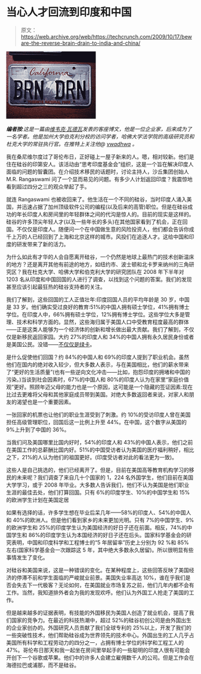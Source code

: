 # 当心人才回流到印度和中国

> 原文：<https://web.archive.org/web/https://techcrunch.com/2009/10/17/beware-the-reverse-brain-drain-to-india-and-china/>

![](img/824b689bc066d6b86a9edb657d08893b.png)

***编者按**:这是一篇由[维韦克·瓦德瓦](https://web.archive.org/web/20230320104725/http://www.crunchbase.com/person/vivek-wadhwa)发表的客座博文，他是一位企业家，后来成为了一名学者。他是加州大学伯克利分校的访问学者，哈佛大学法学院的高级研究员和杜克大学的常驻执行官。在推特上关注他@ [vwadhwa](https://web.archive.org/web/20230320104725/http://twitter.com/vwadhwa) 。*

我在桑尼维尔度过了哥伦布日，正好碰上一屋子新来的人。嗯，相对较新。他们是住在硅谷的印第安人。该活动由“思考印度基金会”组织，这是一个旨在解决印度人面临的问题的智囊团。在介绍技术移民的话题时，讨论主持人，沙丘集团创始人 M.R. Rangaswami 问了一个显而易见的问题。有多少人计划返回印度？我震惊地看到超过四分之三的观众举起了手。

就连 Rangaswami 也被收回来了。他生活在一个不同的硅谷，当时印度人涌入美国，并迅速占据了加州顶级软件公司的编程(以及后来的高管)职位。但是在硅谷成功的年长印度人和房间里的年轻群体之间的代沟是惊人的。目前的现实是这样的。硅谷的许多顶尖年轻人才(以及一些年长的多头)在其他国家看到了机会，正在回国。不仅仅是印度人。随便问一个在中国做生意的风险投资人，他们都会告诉你成千上万的人已经回到了上海和北京这样的城市。风投们在追逐人才。这给中国和印度的研发带来了新的活力。

为什么如此有才华的人会自愿离开硅谷，一个仍然是地球上最热门的技术创新温床的地方？还是离开其他有前途的地方，如纽约市、波士顿和北卡罗来纳州的三角研究区？我在杜克大学、哈佛大学和伯克利大学的研究团队在 2008 年下半年对 1203 名从印度和中国回国的人进行了调查，以找到这个问题的答案。我们的发现甚至应该引起最狂热的硅谷支持者的关注。

我们了解到，这些回国的工人正值壮年:印度回国人员的平均年龄是 30 岁，中国是 33 岁。他们确实受过良好的教育:51%的中国人拥有硕士学位，41%拥有博士学位。在印度人中，66%拥有硕士学位，12%拥有博士学位。这些学位大多是管理、技术和科学方面的。显然，这些海归属于美国人口中受教育程度最高的群体——正是这类人能够为一个经济体的创新和增长做出最大贡献。我们了解到，不仅仅是新移民返回家园。大约 27%的印度人和 34%的中国人拥有永久居民身份或者是美国公民。没错——[不仅仅是绿卡](https://web.archive.org/web/20230320104725/https://techcrunch.com/2009/08/30/free-the-h-1bs-free-the-economy/)。

是什么促使他们回国？约 84%的中国人和 69%的印度人提到了职业机会。虽然他们在国内的绝对收入较少，但大多数人表示，与在美国相比，他们的薪水带来了“更好的生活质量”(也有一些逆向文化冲击——比如，抱怨印度的拥堵和中国的污染。)当谈到社会因素时，67%的中国人和 80%的印度人认为在家里“家庭价值观”更好。照顾年迈父母的能力也是一个原因，这可能是一个隐藏的签证因素:现在比过去更难将父母和其他家庭成员带到美国。对绝大多数返回者来说，对家人和朋友的渴望也是一个重要因素。

一张回家的机票也让他们的职业生涯受到了刺激。约 10%的受访印度人曾在美国担任高级管理职位，回国后这一比例上升至 44%。在中国，这个数字从美国的 9%上升到了中国的 36%。

当我们问及美国哪里比国内好时，54%的印度人和 43%的中国人表示，他们之前在美国工作的总薪酬比国内好。51%的中国受访者认为美国的医疗福利稍好，相比之下，21%的人认为他们的祖国更好。(印度受访者对此的看法更为一致)。

这些人是自己挑选的，他们已经离开了。但是，目前在美国高等教育机构学习的移民的未来呢？我们调查了来自几十个国家的 1，224 名外国学生，他们目前在美国大学学习，或于 2008 年毕业。大多数人告诉我们，他们不认为美国是他们职业生涯的最佳去处，他们打算回国。只有 6%的印度学生、10%的中国学生和 15%的欧洲学生计划在美国定居

如果有选择的话，许多学生想在毕业后呆几年——58%的印度人、54%的中国人和 40%的欧洲人。但是他们看到家乡的未来更加光明。只有 7%的中国学生、9%的欧洲学生和 25%的印度学生认为美国经济的好日子还在前面。相反，74%的中国学生和 86%的印度学生认为本国经济的好日子还在后头。国家科学基金会的研究表明，中国和印度科学和工程博士的“5 年居留率”历史上分别为 92 %和 85%左右(国家科学基金会一次跟踪这 5 年，其中绝大多数永久居留)。所以很明显有些事情发生了变化。

对硅谷和美国来说，这是一种错误的变化。在某种程度上，这些回答反映了美国经济的停滞不前和学生面临的严峻就业前景。美国失业率高达 10%，谁在乎我们是否会失去下一代极客？无论如何，在美国就业市场复苏之前，他们几年内都不会有工作。当然，我知道排外者会为我的发现欢呼。他们认为外国工人抢走了美国的工作。

但是越来越多的证据表明，有技能的外国移民为美国人创造了就业机会，提高了我们国家的竞争力。在最近的科技热潮中，超过 52%的硅谷初创公司是由外国出生的企业家创办的。外国研究人员贡献了我们全球专利的 25%以上，开发了我们的一些突破性技术，他们帮助硅谷成为世界领先的技术中心。外国出生的工人几乎占美国所有科学和工程劳动力的四分之一，占拥有博士学位的科学和工程工人的 47%。哥伦布日那天和我一起坐在房间里举起手的一些聪明的印度人很有可能会开创下一个谷歌或苹果。他们中的许多人会建立雇佣数千人的公司。但是工作会在海德拉巴或浦那，而不是硅谷。